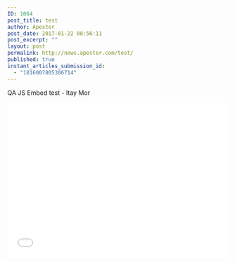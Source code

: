 ```yaml
---
ID: 1064
post_title: test
author: Apester
post_date: 2017-01-22 08:56:11
post_excerpt: ""
layout: post
permalink: http://news.apester.com/test/
published: true
instant_articles_submission_id:
  - "1816007805306714"
---
```

QA
JS Embed test - Itay Mor

<iframe height="350" width="100%" style="!important; display: block !important; height: 350px" scrolling="0" frameBorder="0" src="//stage3-renderer.qmerce.com/interaction/588064574d922c6313d65f19"></iframe>